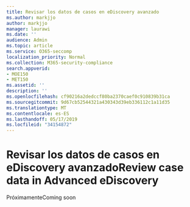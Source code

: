 ```yaml
---
title: Revisar los datos de casos en eDiscovery avanzado
ms.author: markjjo
author: markjjo
manager: laurawi
ms.date: ''
audience: Admin
ms.topic: article
ms.service: O365-seccomp
localization_priority: Normal
ms.collection: M365-security-compliance
search.appverid:
- MOE150
- MET150
ms.assetid: ''
description: ''
ms.openlocfilehash: cf90216a2dedccf80ba2370caef0c910839b31ca
ms.sourcegitcommit: 9d67cb52544321a430343d39eb336112c1a11d35
ms.translationtype: MT
ms.contentlocale: es-ES
ms.lasthandoff: 05/17/2019
ms.locfileid: "34154872"
---
```

# <a name="review-case-data-in-advanced-ediscovery"></a><span data-ttu-id="74602-102">Revisar los datos de casos en eDiscovery avanzado</span><span class="sxs-lookup"><span data-stu-id="74602-102">Review case data in Advanced eDiscovery</span></span>


<span data-ttu-id="74602-103">Próximamente</span><span class="sxs-lookup"><span data-stu-id="74602-103">Coming soon</span></span>